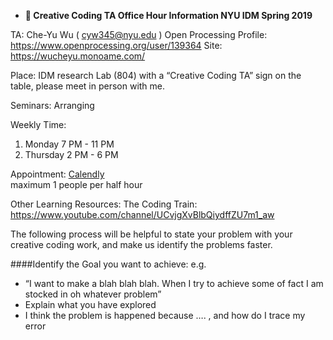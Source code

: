 * **🐑 Creative Coding TA Office Hour Information
NYU IDM Spring 2019**

TA: Che-Yu Wu ( cyw345@nyu.edu )
Open Processing Profile:  https://www.openprocessing.org/user/139364
Site: https://wucheyu.monoame.com/

Place: IDM research Lab (804) with a “Creative Coding TA” sign on the table, please meet in person with me.

Seminars:
Arranging

Weekly Time:
1. Monday 7 PM - 11 PM
2. Thursday 2 PM - 6 PM

Appointment: [Calendly](https://calendly.com/cyw345/office-hour-of-creative-coding-ta-che-yu/)  
maximum 1 people per half hour

Other Learning Resources:
The Coding Train: https://www.youtube.com/channel/UCvjgXvBlbQiydffZU7m1_aw

The following process will be helpful to state your problem with your creative coding work, and make us identify the problems faster.

####Identify the Goal you want to achieve:
e.g. 
* “I want to make a blah blah blah. When I try to achieve some of fact I am stocked in oh whatever problem”	
* Explain what you have explored
* I think the problem is happened because …. , and how do I trace my error
